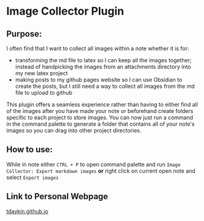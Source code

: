 # Image Collector Plugin

## Purpose:

I often find that I want to collect all images within a note whether it is for:

- transforming the md file to latex so I can keep all the images together; instead of handpicking the images from an attachments directory into my new latex project
- making posts to my github pages website so I can use Obsidian to create the posts, but I still need a way to collect all images from the md file to upload to github

This plugin offers a seamless experience rather than having to either find all of the images after you have made your note *or* beforehand create folders specific to each project to store images. You can now just run a command in the command palette to generate a folder that contains all of your note's images so you can drag into other project directories.

## How to use:

While in note either `CTRL + P` to open command palette and run `Image Collector: Export markdown images` **or** right click on current open note and select `Export images`

## Link to Personal Webpage

[tdaykin.github.io](https://tdaykin.github.io)

